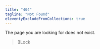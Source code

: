 ```yaml
---
title: "404"
tagline: "Not Found"
eleventyExcludeFromCollections: true
---
```


The page you are looking for does not exist.

> BLock
